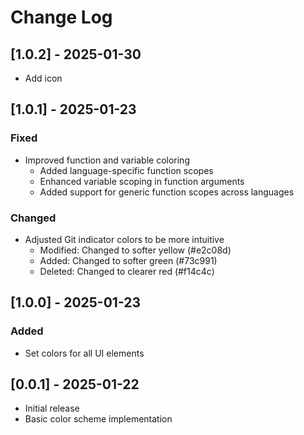 # Change Log

## [1.0.2] - 2025-01-30
- Add icon

## [1.0.1] - 2025-01-23
### Fixed
- Improved function and variable coloring
  - Added language-specific function scopes
  - Enhanced variable scoping in function arguments
  - Added support for generic function scopes across languages

### Changed
- Adjusted Git indicator colors to be more intuitive
  - Modified: Changed to softer yellow (#e2c08d)
  - Added: Changed to softer green (#73c991)
  - Deleted: Changed to clearer red (#f14c4c)

## [1.0.0] - 2025-01-23
### Added
- Set colors for all UI elements

## [0.0.1] - 2025-01-22
- Initial release
- Basic color scheme implementation
